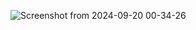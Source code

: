 ![Screenshot from 2024-09-20 00-34-26](https://github.com/user-attachments/assets/e3457c88-d7fa-46b2-aed4-5997b9c0311a)
